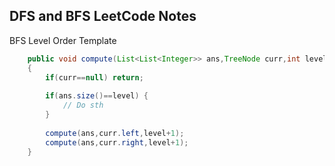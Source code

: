 ## DFS and BFS LeetCode Notes

BFS Level Order Template
```java 
    public void compute(List<List<Integer>> ans,TreeNode curr,int level)
    {
        if(curr==null) return;
        
        if(ans.size()==level) {
            // Do sth
        }
        
        compute(ans,curr.left,level+1);
        compute(ans,curr.right,level+1);
    }
```